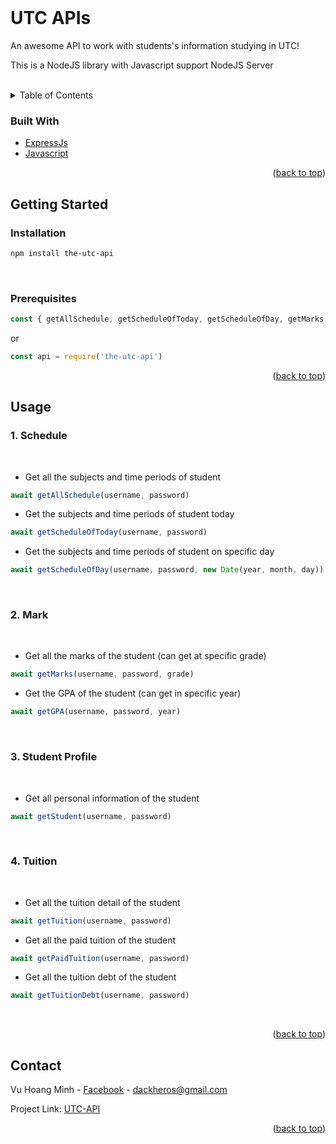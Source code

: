 <div id="top"></div>
<br />

# UTC APIs
An awesome API to work with students's information studying in UTC!

This is a NodeJS library with Javascript support NodeJS Server

<br />

<!-- TABLE OF CONTENTS -->
<details>
  <summary>Table of Contents</summary>
  <ol>
    <li>
      <a href="#built-with">Built With</a>
    </li>
    <li>
      <a href="#getting-started">Getting Started</a>
      <ul>
        <li><a href="#installation">Installation</a></li>
        <li><a href="#prerequisites">Prerequisites</a></li>
      </ul>
    </li>
    <li><a href="#usage">Usage</a></li>
    <li><a href="#contact">Contact</a></li>
  </ol>
</details>



<!-- ABOUT THE PROJECT -->
### Built With

* [ExpressJs](https://expressjs.com/)
* [Javascript](https://www.javascript.com/)

<p align="right">(<a href="#top">back to top</a>)</p>



<!-- GETTING STARTED -->
## Getting Started

### Installation

```sh
npm install the-utc-api
```

</br>

### Prerequisites

```javascript
const { getAllSchedule, getScheduleOfToday, getScheduleOfDay, getMarks, getGPA, getStudent, getTuition, getPaidTuition, getTuitionDebt } = require('utc-schedule-api')
```

or

```javascript
const api = require('the-utc-api')
```


<p align="right">(<a href="#top">back to top</a>)</p>



<!-- USAGE EXAMPLES -->
## Usage

### 1. Schedule
</br>

* Get all the subjects and time periods of student

```javascript
await getAllSchedule(username, password)
```


* Get the subjects and time periods of student today

```javascript
await getScheduleOfToday(username, password)
```


* Get the subjects and time periods of student on specific day

```javascript
await getScheduleOfDay(username, password, new Date(year, month, day))
```

</br>

### 2. Mark
</br>

* Get all the marks of the student (can get at specific grade)

```javascript
await getMarks(username, password, grade)
```


* Get the GPA of the student (can get in specific year)

```javascript
await getGPA(username, password, year)
```

</br>

### 3. Student Profile
</br>

* Get all personal information of the student

```javascript
await getStudent(username, password)
```

</br>

### 4. Tuition
</br>

* Get all the tuition detail of the student

```javascript
await getTuition(username, password)
```

* Get all the paid tuition of the student

```javascript
await getPaidTuition(username, password)
```
* Get all the tuition debt of the student

```javascript
await getTuitionDebt(username, password)
```
</br>

<p align="right">(<a href="#top">back to top</a>)</p>


<!-- CONTACT -->
## Contact

Vu Hoang Minh - [Facebook](https://www.facebook.com/swag.lauch) - dackheros@gmail.com

Project Link: [UTC-API](https://github.com/hminh2027/UTC-API-Package)

<p align="right">(<a href="#top">back to top</a>)</p>
